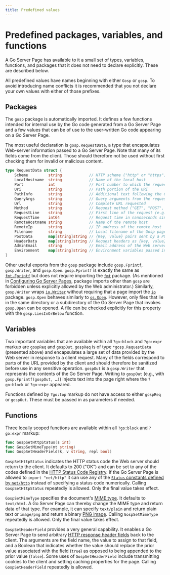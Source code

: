 ```yaml
---
title: Predefined values
---
```


Predefined packages, variables, and functions
=============================================

A Go Server Page has available to it a small set of types, variables, functions, and packages that it does not need to declare explicitly.  These are described below.

All predefined values have names beginning with either `Gosp` or `gosp`.  To avoid introducing name conflicts it is recommended that you not declare your own values with either of those prefixes.

Packages
--------

The `gosp` package is automatically imported.  It defines a few functions intended for internal use by the Go code generated from a Go Server Page and a few values that can be of use to the user-written Go code appearing on a Go Server Page.

The most useful declaration is `gosp.RequestData`, a type that encapsulates Web-server information passed to a Go Server Page.  Note that many of its fields come from the client.  Those should therefore not be used without first checking them for invalid or malicious content.
```go
type RequestData struct {
    Scheme         string            // HTTP scheme ("http" or "https")
    LocalHostname  string            // Name of the local host
    Port           int               // Port number to which the request was issued
    Uri            string            // Path portion of the URI
    PathInfo       string            // Additional text following the Gosp filename
    QueryArgs      string            // Query arguments from the request
    Url            string            // Complete URL requested
    Method         string            // Request method ("GET", "POST", etc.)
    RequestLine    string            // First line of the request (e.g., "GET / HTTP/1.1")
    RequestTime    int64             // Request time in nanoseconds since the Unix epoch
    RemoteHostname string            // Name of the remote host
    RemoteIp       string            // IP address of the remote host
    Filename       string            // Local filename of the Gosp page
    PostData       map[string]string // {Key, value} pairs sent by a POST request
    HeaderData     map[string]string // Request headers as {key, value} pairs
    AdminEmail     string            // Email address of the Web server administrator
    Environment    map[string]string // Environment variables passed in from the server
}
```

Other useful exports from the `gosp` package include `gosp.Fprintf`, `gosp.Writer`, and `gosp.Open`.  `gosp.Fprintf` is exactly the same as [`fmt.Fprintf`](https://golang.org/pkg/fmt/#Fprintf) but does not require importing the [`fmt`](https://golang.org/pkg/fmt) package.  (As mentioned in [Configuring Go Server Pages](configure.md), package imports other than `gosp` are forbidden unless explicitly allowed by the Web administrator.)  Similarly, `gosp.Writer` wraps [`io.Writer`](https://golang.org/pkg/io/#Writer) without requiring that a page import the [`io`](https://golang.org/pkg/io) package.  `gosp.Open` behaves similarly to [`os.Open`](https://golang.org/pkg/os/#Open).  However, only files that lie in the same directory or a subdirectory of the Go Server Page that invokes `gosp.Open` can be opened.  A file can be checked explicitly for this property with the `gosp.LiesInOrBelow` function.

Variables
---------

Two important variables that are available within all `?go:block` and `?go:expr` markup are `gospReq` and `gospOut`.  `gospReq` is of type `*gosp.RequestData` (presented above) and encapsulates a large set of data provided by the Web server in response to a client request.  Many of the fields correspond to parts of the URL provided by the client and should therefore be sanitized before use in any sensitive operation.  `gospOut` is a `gosp.Writer` that represents the contents of the Go Server Page.  Writing to `gospOut` (e.g., with `gosp.Fprintf(gospOut, …)`) injects text into the page right where the `?go:block` or `?go:expr` appeared.

Functions defined by `?go:top` markup do not have access to either `gospReq` or `gospOut`.  These must be passed in as parameters if needed.

Functions
---------

Three locally scoped functions are available within all `?go:block` and `?go:expr` markup:
```go
func GospSetHttpStatus(s int)
func GospSetMimeType(mt string)
func GospSetHeaderField(k, v string, repl bool)
```

`GospSetHttpStatus` indicates the HTTP status code the Web server should return to the client.  It defaults to 200 ("OK") and can be set to any of the codes defined in the [HTTP Status Code Registry](https://www.iana.org/assignments/http-status-codes/http-status-codes.xhtml).  If the Go Server Page is allowed to `import "net/http"` it can use any of the [`Status` constants defined by `net/http`](https://golang.org/pkg/net/http/#pkg-constants) instead of specifying a status code numerically.  Calling `GospSetHttpStatus` repeatedly is allowed.  Only the final value takes effect.

`GospSetMimeType` specifies the document's [MIME type](https://en.wikipedia.org/wiki/Media_type).  It defaults to `text/html`.  A Go Server Page can thereby change the MIME type and return data of that type.  For example, it can specify `text/plain` and return plain text or `image/png` and return a binary [PNG image](https://en.wikipedia.org/wiki/Portable_Network_Graphics).  Calling `GospSetMimeType` repeatedly is allowed.  Only the final value takes effect.

`GospSetHeaderField` provides a very general capability.  It enables a Go Server Page to send arbitrary [HTTP response header fields](https://en.wikipedia.org/wiki/List_of_HTTP_header_fields#Standard_response_fields) back to the client.  The arguments are the field name, the value to assign to that field, and a Boolean that indicates whether the value should replace the prior value associated with the field (`true`) as opposed to being appended to the prior value (`false`).  Some uses of `GospSetHeaderField` include transmitting cookies to the client and setting caching properties for the page.  Calling `GospSetHeaderField` repeatedly is allowed.
